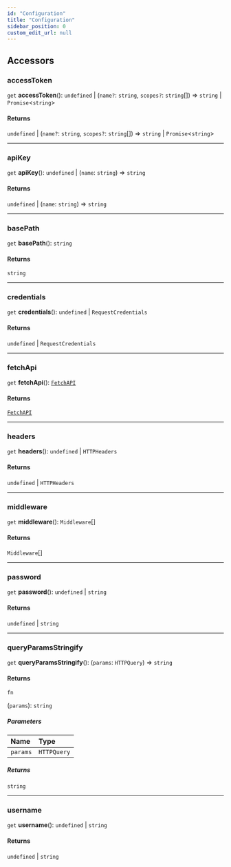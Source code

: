 ```yaml
---
id: "Configuration"
title: "Configuration"
sidebar_position: 0
custom_edit_url: null
---
```


## Accessors

### accessToken

`get` **accessToken**(): `undefined` \| (`name?`: `string`, `scopes?`: `string`[]) => `string` \| `Promise`<`string`\>

#### Returns

`undefined` \| (`name?`: `string`, `scopes?`: `string`[]) => `string` \| `Promise`<`string`\>

___

### apiKey

`get` **apiKey**(): `undefined` \| (`name`: `string`) => `string`

#### Returns

`undefined` \| (`name`: `string`) => `string`

___

### basePath

`get` **basePath**(): `string`

#### Returns

`string`

___

### credentials

`get` **credentials**(): `undefined` \| `RequestCredentials`

#### Returns

`undefined` \| `RequestCredentials`

___

### fetchApi

`get` **fetchApi**(): [`FetchAPI`](../modules.md#fetchapi)

#### Returns

[`FetchAPI`](../modules.md#fetchapi)

___

### headers

`get` **headers**(): `undefined` \| `HTTPHeaders`

#### Returns

`undefined` \| `HTTPHeaders`

___

### middleware

`get` **middleware**(): `Middleware`[]

#### Returns

`Middleware`[]

___

### password

`get` **password**(): `undefined` \| `string`

#### Returns

`undefined` \| `string`

___

### queryParamsStringify

`get` **queryParamsStringify**(): (`params`: `HTTPQuery`) => `string`

#### Returns

`fn`

(`params`): `string`

##### Parameters

| Name | Type |
| :------ | :------ |
| `params` | `HTTPQuery` |

##### Returns

`string`

___

### username

`get` **username**(): `undefined` \| `string`

#### Returns

`undefined` \| `string`
